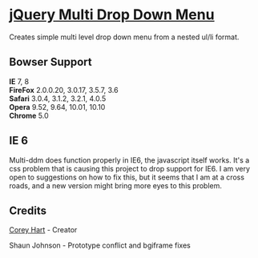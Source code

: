 [jQuery Multi Drop Down Menu](http://www.codenothing.com/archives/jquery/multi-level-drop-down-menu/)
========================


Creates simple multi level drop down menu from a nested ul/li format.


Bowser Support
--------------

**IE** 7, 8  
**FireFox** 2.0.0.20, 3.0.17, 3.5.7, 3.6  
**Safari** 3.0.4, 3.1.2, 3.2.1, 4.0.5  
**Opera** 9.52, 9.64, 10.01, 10.10  
**Chrome** 5.0  


IE 6
----
Multi-ddm does function properly in IE6, the javascript itself works. It's a css problem that is causing this project
to drop support for IE6. I am very open to suggestions on how to fix this, but it seems that I am at a cross roads,
and a new version might bring more eyes to this problem.


Credits
--------
[Corey Hart](http://www.codenothing.com) - Creator

Shaun Johnson - Prototype conflict and bgiframe fixes
